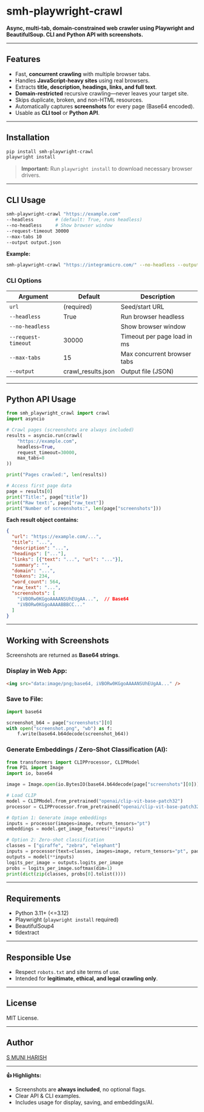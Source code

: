 # smh-playwright-crawl

**Async, multi-tab, domain-constrained web crawler using Playwright and BeautifulSoup. CLI and Python API with screenshots.**

---

## Features

- Fast, **concurrent crawling** with multiple browser tabs.  
- Handles **JavaScript-heavy sites** using real browsers.  
- Extracts **title, description, headings, links, and full text**.  
- **Domain-restricted** recursive crawling—never leaves your target site.  
- Skips duplicate, broken, and non-HTML resources.  
- Automatically captures **screenshots** for every page (Base64 encoded).  
- Usable as **CLI tool** or **Python API**.  

---

## Installation

```bash
pip install smh-playwright-crawl
playwright install
```

> **Important:** Run `playwright install` to download necessary browser drivers.

---

## CLI Usage

```bash
smh-playwright-crawl "https://example.com"
--headless        # (default: True, runs headless)
--no-headless     # Show browser window
--request-timeout 30000
--max-tabs 10
--output output.json
```

**Example:**

```bash
smh-playwright-crawl "https://integramicro.com/" --no-headless --output site.json
```

### CLI Options

| Argument            | Default             | Description                           |
| ------------------- | ----------------- | ------------------------------------- |
| `url`               | (required)        | Seed/start URL                        |
| `--headless`        | True              | Run browser headless                  |
| `--no-headless`     |                   | Show browser window                   |
| `--request-timeout` | 30000             | Timeout per page load in ms           |
| `--max-tabs`        | 15                | Max concurrent browser tabs           |
| `--output`          | crawl_results.json | Output file (JSON)                   |

---

## Python API Usage

```python
from smh_playwright_crawl import crawl
import asyncio

# Crawl pages (screenshots are always included)
results = asyncio.run(crawl(
    "https://example.com",
    headless=True,
    request_timeout=30000,
    max_tabs=8
))

print("Pages crawled:", len(results))

# Access first page data
page = results[0]
print("Title:", page["title"])
print("Raw text:", page["raw_text"])
print("Number of screenshots:", len(page["screenshots"]))
```

**Each result object contains:**

```json
{
  "url": "https://example.com/...",
  "title": "...",
  "description": "...",
  "headings": ["..."],
  "links": [{"text": "...", "url": "..."}],
  "summary": "",
  "domain": "...",
  "tokens": 234,
  "word_count": 564,
  "raw_text": "...",
  "screenshots": [
    "iVBORw0KGgoAAAANSUhEUgAA...",  // Base64
    "iVBORw0KGgoAAAABBBCC..."
  ]
}
```

---

## Working with Screenshots

Screenshots are returned as **Base64 strings**.

### Display in Web App:

```html
<img src="data:image/png;base64, iVBORw0KGgoAAAANSUhEUgAA..." />
```

### Save to File:

```python
import base64

screenshot_b64 = page["screenshots"][0]
with open("screenshot.png", "wb") as f:
    f.write(base64.b64decode(screenshot_b64))
```

### Generate Embeddings / Zero-Shot Classification (AI):

```python
from transformers import CLIPProcessor, CLIPModel
from PIL import Image
import io, base64

image = Image.open(io.BytesIO(base64.b64decode(page["screenshots"][0])))

# Load CLIP
model = CLIPModel.from_pretrained("openai/clip-vit-base-patch32")
processor = CLIPProcessor.from_pretrained("openai/clip-vit-base-patch32")

# Option 1: Generate image embeddings
inputs = processor(images=image, return_tensors="pt")
embeddings = model.get_image_features(**inputs)

# Option 2: Zero-shot classification
classes = ["giraffe", "zebra", "elephant"]
inputs = processor(text=classes, images=image, return_tensors="pt", padding=True)
outputs = model(**inputs)
logits_per_image = outputs.logits_per_image
probs = logits_per_image.softmax(dim=1)
print(dict(zip(classes, probs[0].tolist())))
```

---

## Requirements

- Python 3.11+ (<=3.12)  
- Playwright (`playwright install` required)  
- BeautifulSoup4  
- tldextract  

---

## Responsible Use

- Respect `robots.txt` and site terms of use.  
- Intended for **legitimate, ethical, and legal crawling only**.  

---

## License

MIT License.  

---

## Author

[S MUNI HARISH](mailto:samamuniharish@gmail.com)  

---

**👍 Highlights:**  

- Screenshots are **always included**, no optional flags.  
- Clear API & CLI examples.  
- Includes usage for display, saving, and embeddings/AI.
